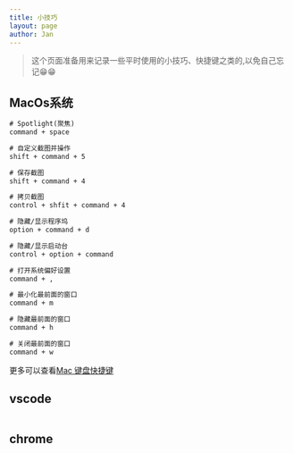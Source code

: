 ```yaml
---
title: 小技巧
layout: page
author: Jan
---
```


> 这个页面准备用来记录一些平时使用的小技巧、快捷键之类的,以免自己忘记😁😁


## MacOs系统

```tex
# Spotlight(聚焦)
command + space

# 自定义截图并操作
shift + command + 5

# 保存截图
shift + command + 4

# 拷贝截图
control + shfit + command + 4

# 隐藏/显示程序坞
option + command + d

# 隐藏/显示启动台
control + option + command

# 打开系统偏好设置
command + ,

# 最小化最前面的窗口
command + m

# 隐藏最前面的窗口
command + h

# 关闭最前面的窗口
command + w
```

更多可以查看[Mac 键盘快捷键](https://support.apple.com/zh-cn/HT201236)


## vscode

```tex

```


## chrome
```tex
```